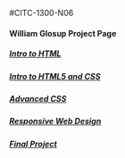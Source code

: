 #CITC-1300-N06
<h4>William Glosup Project Page</h4>
<h5><a href="intro_to_html/index.html">Intro to HTML</a></h5>
<h5><a href="HTML5_Intro_CSS">Intro to HTML5 and CSS</a></h5>
<h5><a href="advanced_css">Advanced CSS</a></h5>
<h5><a href="web_responsive">Responsive Web Design</a></h5>
<h5><a href="final_project">Final Project</a></h5>
